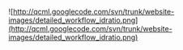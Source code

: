 ![http://qcml.googlecode.com/svn/trunk/website-images/detailed_workflow_idratio.png](http://qcml.googlecode.com/svn/trunk/website-images/detailed_workflow_idratio.png)